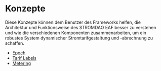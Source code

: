 # Konzepte

Diese Konzepte können dem Benutzer des Frameworks helfen, die Architektur und Funktionsweise des STROMDAO EAF besser zu verstehen und wie die verschiedenen Komponenten zusammenarbeiten, um ein robustes System dynamischer Stromtarifgestaltung und -abrechnung zu schaffen.

- [Epoch](./epoch.md)
- [Tarif Labels](./labels.md)
- [Metering](./metering.md)

